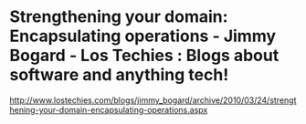 <!--
id: 486205831
link: http://kevinisom.info/post/486205831/strengthening-your-domain-encapsulating-operations
slug: strengthening-your-domain-encapsulating-operations
date: Wed Mar 31 2010 20:43:21 GMT+1300 (NZDT)
raw: {"blog_name":"kevinisom","id":486205831,"post_url":"http://kevinisom.info/post/486205831/strengthening-your-domain-encapsulating-operations","slug":"strengthening-your-domain-encapsulating-operations","type":"link","date":"2010-03-31 07:43:21 GMT","timestamp":1270021401,"state":"published","format":"html","reblog_key":"Vm8n38Hi","tags":[],"short_url":"http://tmblr.co/Zw68YyS_kc7","highlighted":[],"feed_item":"http://www.lostechies.com/blogs/jimmy_bogard/archive/2010/03/24/strengthening-your-domain-encapsulating-operations.aspx","from_feed_id":"650234","note_count":0,"title":"Strengthening your domain: Encapsulating operations - Jimmy Bogard - Los Techies : Blogs about software and anything tech!","url":"http://www.lostechies.com/blogs/jimmy_bogard/archive/2010/03/24/strengthening-your-domain-encapsulating-operations.aspx","description":""}
publish: 2010-03-031
tags: 
title: Strengthening your domain: Encapsulating operations - Jimmy Bogard - Los Techies : Blogs about software and anything tech!
-->


Strengthening your domain: Encapsulating operations - Jimmy Bogard - Los Techies : Blogs about software and anything tech!
==========================================================================================================================

<http://www.lostechies.com/blogs/jimmy_bogard/archive/2010/03/24/strengthening-your-domain-encapsulating-operations.aspx>

